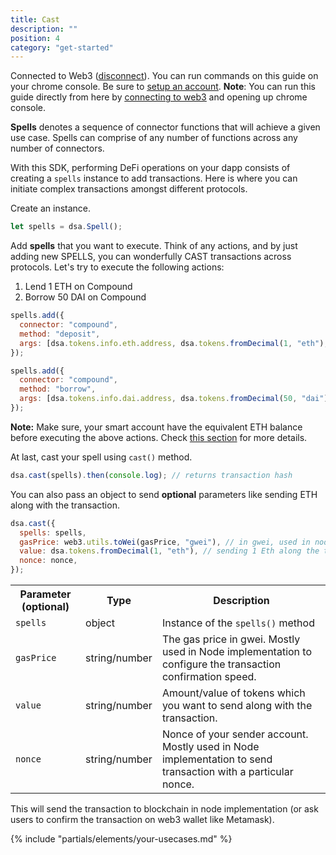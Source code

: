 ```yaml
---
title: Cast
description: ""
position: 4
category: "get-started"
---
```


<alert>
        Connected to Web3 (<a href="#" onclick="" class="text-danger font-weight-normal web3disconnect"><u>disconnect</u></a>). You can run commands on this guide on your chrome console. Be sure to <a href="/setup" class="font-weight-normal"><u>setup an account</u></a>.
</alert>

<alert>
        <b>Note</b>: You can run this guide directly from here by <a id="web3connect" class="font-weight-normal" href="#"><u>connecting to web3</u></a> and opening up chrome console.
</alert>

**Spells** denotes a sequence of connector functions that will achieve a given use case. Spells can comprise of any number of functions across any number of connectors.

With this SDK, performing DeFi operations on your dapp consists of creating a `spells` instance to add transactions. Here is where you can initiate complex transactions amongst different protocols.

Create an instance.

```javascript
let spells = dsa.Spell();
```

<!-- @vishva -->

Add **spells** that you want to execute. Think of any actions, and by just adding new SPELLS, you can wonderfully CAST transactions across protocols. Let's try to execute the following actions:

1. Lend 1 ETH on Compound
2. Borrow 50 DAI on Compound

```javascript
spells.add({
  connector: "compound",
  method: "deposit",
  args: [dsa.tokens.info.eth.address, dsa.tokens.fromDecimal(1, "eth"), 0, 0],
});

spells.add({
  connector: "compound",
  method: "borrow",
  args: [dsa.tokens.info.dai.address, dsa.tokens.fromDecimal(50, "dai"), 0, 0],
});
```

**Note:** Make sure, your smart account have the equivalent ETH balance before executing the above actions. Check [this section](/setup#transfer-tokens) for more details.

At last, cast your spell using `cast()` method.

```javascript
dsa.cast(spells).then(console.log); // returns transaction hash
```

You can also pass an object to send **optional** parameters like sending ETH along with the transaction.

```javascript
dsa.cast({
  spells: spells,
  gasPrice: web3.utils.toWei(gasPrice, "gwei"), // in gwei, used in node implementation.
  value: dsa.tokens.fromDecimal(1, "eth"), // sending 1 Eth along the transaction.
  nonce: nonce,
});
```

<table class="table">
  <tr>
    <th>Parameter (optional)</th>
    <th>Type</th> 
    <th>Description</th>
  </tr>
  <tr>
    <td><code>spells</code></td>
    <td>object</td>
    <td>Instance of the <code>spells()</code> method</td>
  </tr>
  <tr>
    <td><code>gasPrice</code></td>
    <td>string/number</td>
    <td>The gas price in gwei. Mostly used in Node implementation to configure the transaction confirmation speed. </td>
  </tr>
  <tr>
    <tr>
    <td><code>value</code></td>
    <td>string/number</td>
    <td>Amount/value of tokens which you want to send along with the transaction.</td>
  <tr>
  <tr>
    <tr>
    <td><code>nonce</code></td>
    <td>string/number</td>
    <td>Nonce of your sender account. Mostly used in Node implementation to send transaction with a particular nonce.</td>
  <tr>
</table>

This will send the transaction to blockchain in node implementation (or ask users to confirm the transaction on web3 wallet like Metamask).

{% include "partials/elements/your-usecases.md" %}
